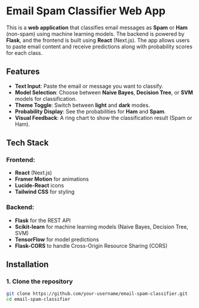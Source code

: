 # Email Spam Classifier Web App

This is a **web application** that classifies email messages as **Spam** or **Ham** (non-spam) using machine learning models. The backend is powered by **Flask**, and the frontend is built using **React** (Next.js). The app allows users to paste email content and receive predictions along with probability scores for each class.

## Features

- **Text Input**: Paste the email or message you want to classify.
- **Model Selection**: Choose between **Naive Bayes**, **Decision Tree**, or **SVM** models for classification.
- **Theme Toggle**: Switch between **light** and **dark** modes.
- **Probability Display**: See the probabilities for **Ham** and **Spam**.
- **Visual Feedback**: A ring chart to show the classification result (Spam or Ham).

## Tech Stack

### Frontend:
- **React** (Next.js)
- **Framer Motion** for animations
- **Lucide-React** icons
- **Tailwind CSS** for styling

### Backend:
- **Flask** for the REST API
- **Scikit-learn** for machine learning models (Naive Bayes, Decision Tree, SVM)
- **TensorFlow** for model predictions
- **Flask-CORS** to handle Cross-Origin Resource Sharing (CORS)

## Installation

### 1. Clone the repository

```bash
git clone https://github.com/your-username/email-spam-classifier.git
cd email-spam-classifier
